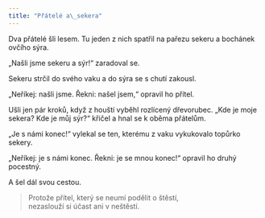 ```yaml
---
title: "Přátelé a\_sekera"
---
```


  

Dva přátelé šli lesem. Tu jeden z nich spatřil na pařezu sekeru a bochánek ovčího sýra.

„Našli jsme sekeru a sýr!“ zaradoval se.

Sekeru strčil do svého vaku a do sýra se s chutí zakousl.

„Neříkej: našli jsme. Řekni: našel jsem,“ opravil ho přítel.

Ušli jen pár kroků, když z houští vyběhl rozlícený dřevorubec. „Kde je moje sekera? Kde je můj sýr?“ křičel a hnal se k oběma přátelům.

„Je s námi konec!“ vylekal se ten, kterému z vaku vykukovalo topůrko sekery.

„Neříkej: je s námi konec. Řekni: je se mnou konec!“ opravil ho druhý pocestný.

A šel dál svou cestou.

> Protože přítel, který se neumí podělit o štěstí,  
> nezaslouží si účast ani v neštěstí.
